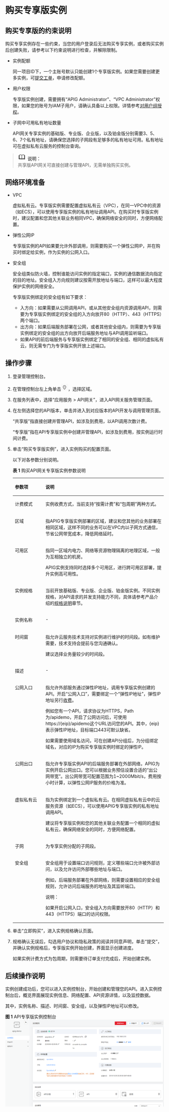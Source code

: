 # 购买专享版实例<a name="apig-ug-191004"></a>

## 购买专享版的约束说明<a name="section3136153025113"></a>

购买专享实例存在一些约束，当您的用户登录后无法购买专享实例，或者购买实例后创建失败，请参考以下约束说明进行检查，并解除限制。

-   实例配额

    同一项目ID下，一个主账号默认只能创建1个专享版实例。如果您需要创建更多实例，可[提交工单](https://console.huaweicloud.com/ticket/)，申请修改配额。

-   用户权限

    专享版实例创建，需要拥有“APIG Administrator”、“VPC Administrator”权限，如果您的账号为IAM子用户，请确认具备以上权限。详情参考[对用户组授权](https://support.huaweicloud.com/usermanual-iam/zh-cn_topic_0046611269.html)。

-   子网中可用私有地址数量

    API网关专享实例的基础版、专业版、企业版，以及铂金版分别需要3、5、6、7个私有地址，请确保您选择的子网段有足够多的私有地址可用。私有地址可在虚拟私有云服务的控制台查询。


>![](public_sys-resources/icon-note.gif) **说明：**   
>共享版API网关可直接创建与管理API，无需单独购买实例。  

## 网络环境准备<a name="section14675130674"></a>

-   VPC

    虚拟私有云。专享版实例需要配置虚拟私有云（VPC），在同一VPC中的资源（如ECS），可以使用专享版实例的私有地址调用API。在购买时专享版实例时，建议配置和您其他关联业务相同VPC，确保网络安全的同时，方便网络配置。

-   弹性公网IP

    专享版实例的API如果要允许外部调用，则需要购买一个弹性公网IP，并在购买时绑定给实例，作为实例的公网入口。

-   安全组

    安全组类似防火墙，控制谁能访问实例的指定端口，实例的通信数据流向指定的目的地址。安全组入方向规则建议按需开放地址与端口，这样可以最大程度保护实例的网络安全。

    专享版实例绑定的安全组有如下要求：

    -   入方向：如果需要从公网调用API，或从其他安全组内资源调用API，则需要为专享版实例绑定的安全组的入方向放开80（HTTP）、443（HTTPS）两个端口。
    -   出方向：如果后端服务部署在公网，或者其他安全组内，则需要为专享版实例绑定的安全组的出方向放开后端服务地址与API调用监听端口。
    -   如果API的前后端服务与专享版实例绑定了相同的安全组、相同的虚拟私有云，则无需专门为专享版实例开放上述端口。


## 操作步骤<a name="section49055235914"></a>

1.  登录管理控制台。
2.  在管理控制台左上角单击![](figures/icon-region-0.png)，选择区域。
3.  在服务列表中，选择“应用服务 \> API网关”，进入API网关服务管理页面。
4.  在左侧选择您的API版本，单击并进入到对应版本的API开发与调用管理页面。

    “共享版”指直接创建并管理API，如涉及到费用，以API调用次数计费。

    “专享版”指在API专享版实例中创建并管理API，如涉及到费用，按实例运行时间计费。

5.  单击“购买专享版实例”，进入实例购买的配置页面。

    以下对各参数分别说明。

    **表 1**  购买API网关专享版实例参数说明

    <a name="table10831131913425"></a>
    <table><thead align="left"><tr id="row1783261918421"><th class="cellrowborder" valign="top" width="20.22%" id="mcps1.2.3.1.1"><p id="p13832101911428"><a name="p13832101911428"></a><a name="p13832101911428"></a>参数项</p>
    </th>
    <th class="cellrowborder" valign="top" width="79.78%" id="mcps1.2.3.1.2"><p id="p16832719134213"><a name="p16832719134213"></a><a name="p16832719134213"></a>说明</p>
    </th>
    </tr>
    </thead>
    <tbody><tr id="row198321619164219"><td class="cellrowborder" valign="top" width="20.22%" headers="mcps1.2.3.1.1 "><p id="p68327196423"><a name="p68327196423"></a><a name="p68327196423"></a>计费模式</p>
    </td>
    <td class="cellrowborder" valign="top" width="79.78%" headers="mcps1.2.3.1.2 "><p id="p2083214198424"><a name="p2083214198424"></a><a name="p2083214198424"></a>实例收费方式，当前支持“按需计费”和“包周期”两种方式。</p>
    </td>
    </tr>
    <tr id="row11832519144215"><td class="cellrowborder" valign="top" width="20.22%" headers="mcps1.2.3.1.1 "><p id="p148321019114211"><a name="p148321019114211"></a><a name="p148321019114211"></a>区域</p>
    </td>
    <td class="cellrowborder" valign="top" width="79.78%" headers="mcps1.2.3.1.2 "><p id="p6832161974213"><a name="p6832161974213"></a><a name="p6832161974213"></a>指APIG专享版实例部署的区域，建议和您其他的业务部署在相同区域，这样不同的业务可以在VPC内以子网方式通信，节省公网带宽成本，降低网络延时。</p>
    </td>
    </tr>
    <tr id="row13832219174219"><td class="cellrowborder" valign="top" width="20.22%" headers="mcps1.2.3.1.1 "><p id="p188327192425"><a name="p188327192425"></a><a name="p188327192425"></a>可用区</p>
    </td>
    <td class="cellrowborder" valign="top" width="79.78%" headers="mcps1.2.3.1.2 "><p id="p7832719194217"><a name="p7832719194217"></a><a name="p7832719194217"></a>指同一区域内电力、网络等资源物理隔离的地理区域，一般为互相独立的机房。</p>
    <p id="p245119461315"><a name="p245119461315"></a><a name="p245119461315"></a>APIG实例支持同时选择多个可用区，进行跨可用区部署，提升实例高可用性。</p>
    </td>
    </tr>
    <tr id="row8832191910422"><td class="cellrowborder" valign="top" width="20.22%" headers="mcps1.2.3.1.1 "><p id="p198321919184216"><a name="p198321919184216"></a><a name="p198321919184216"></a>实例规格</p>
    </td>
    <td class="cellrowborder" valign="top" width="79.78%" headers="mcps1.2.3.1.2 "><p id="p583211197421"><a name="p583211197421"></a><a name="p583211197421"></a>当前开放基础版、专业版、企业版、铂金版实例。不同实例规格，对API请求的并发支持能力不同，具体请参考产品介绍的<a href="https://support.huaweicloud.com/productdesc-apig/apig-specifications.html" target="_blank" rel="noopener noreferrer">规格说明</a>章节。</p>
    </td>
    </tr>
    <tr id="row9832131918425"><td class="cellrowborder" valign="top" width="20.22%" headers="mcps1.2.3.1.1 "><p id="p19832121984217"><a name="p19832121984217"></a><a name="p19832121984217"></a>实例名称</p>
    </td>
    <td class="cellrowborder" valign="top" width="79.78%" headers="mcps1.2.3.1.2 "><p id="p6832519194215"><a name="p6832519194215"></a><a name="p6832519194215"></a>-</p>
    </td>
    </tr>
    <tr id="row522512044018"><td class="cellrowborder" valign="top" width="20.22%" headers="mcps1.2.3.1.1 "><p id="p202256020407"><a name="p202256020407"></a><a name="p202256020407"></a>时间窗</p>
    </td>
    <td class="cellrowborder" valign="top" width="79.78%" headers="mcps1.2.3.1.2 "><p id="p10535205361611"><a name="p10535205361611"></a><a name="p10535205361611"></a>指允许云服务技术支持对实例进行维护的时间段。如有维护需要，技术支持会提前与您沟通确认。</p>
    <p id="p2053595311613"><a name="p2053595311613"></a><a name="p2053595311613"></a>建议选择业务量较少的时间段。</p>
    </td>
    </tr>
    <tr id="row1183261934216"><td class="cellrowborder" valign="top" width="20.22%" headers="mcps1.2.3.1.1 "><p id="p12832151918427"><a name="p12832151918427"></a><a name="p12832151918427"></a>描述</p>
    </td>
    <td class="cellrowborder" valign="top" width="79.78%" headers="mcps1.2.3.1.2 "><p id="p148321019164218"><a name="p148321019164218"></a><a name="p148321019164218"></a>-</p>
    </td>
    </tr>
    <tr id="row10832419144215"><td class="cellrowborder" valign="top" width="20.22%" headers="mcps1.2.3.1.1 "><p id="p158321419104219"><a name="p158321419104219"></a><a name="p158321419104219"></a>公网入口</p>
    </td>
    <td class="cellrowborder" valign="top" width="79.78%" headers="mcps1.2.3.1.2 "><p id="p1144619241801"><a name="p1144619241801"></a><a name="p1144619241801"></a>指允许外部服务通过弹性IP地址，调用专享版实例创建的API。开启“公网入口”，需要绑定一个“弹性IP地址”，弹性IP地址另行<a href="https://www.huaweicloud.com/pricing.html#/eip" target="_blank" rel="noopener noreferrer">收费</a>。</p>
    <p id="p185797912717"><a name="p185797912717"></a><a name="p185797912717"></a>例如您有一个API，请求协议为HTTPS，Path为/apidemo，开启了公网访问后，可使用https://{eip}/apidemo这个URL访问您的API。其中，{eip}表示弹性IP地址，目标端口443可默认缺省。</p>
    <p id="p16719101872313"><a name="p16719101872313"></a><a name="p16719101872313"></a>如果需要使用域名访问，可在创建API分组后，为分组绑定域名，对应的IP为购买专享版实例时绑定的弹性IP。</p>
    </td>
    </tr>
    <tr id="row9889359446"><td class="cellrowborder" valign="top" width="20.22%" headers="mcps1.2.3.1.1 "><p id="p7889956442"><a name="p7889956442"></a><a name="p7889956442"></a>公网出口</p>
    </td>
    <td class="cellrowborder" valign="top" width="79.78%" headers="mcps1.2.3.1.2 "><p id="p1589065124410"><a name="p1589065124410"></a><a name="p1589065124410"></a>指允许专享版实例API的后端服务部署在外部网络，APIG为实例开启公网出口。您可以根据业务预估设置合适的“出公网带宽”。出公网带宽可配置范围为1~2000Mbit/s，费用按小时计算，以弹性公网IP服务的价格为准。</p>
    </td>
    </tr>
    <tr id="row1817756184411"><td class="cellrowborder" valign="top" width="20.22%" headers="mcps1.2.3.1.1 "><p id="p1417715615443"><a name="p1417715615443"></a><a name="p1417715615443"></a>虚拟私有云</p>
    </td>
    <td class="cellrowborder" valign="top" width="79.78%" headers="mcps1.2.3.1.2 "><p id="p111775610446"><a name="p111775610446"></a><a name="p111775610446"></a>指为实例绑定到一个虚拟私有云。在相同虚拟私有云中的云服务资源（如ECS），可以使用APIG专享版实例的私有地址调用API。</p>
    <p id="p1581461310451"><a name="p1581461310451"></a><a name="p1581461310451"></a>建议将专享版实例和您的其他关联业务配置一个相同的虚拟私有云，确保网络安全的同时，方便网络配置。</p>
    </td>
    </tr>
    <tr id="row73345604415"><td class="cellrowborder" valign="top" width="20.22%" headers="mcps1.2.3.1.1 "><p id="p1733519664417"><a name="p1733519664417"></a><a name="p1733519664417"></a>子网</p>
    </td>
    <td class="cellrowborder" valign="top" width="79.78%" headers="mcps1.2.3.1.2 "><p id="p133566174413"><a name="p133566174413"></a><a name="p133566174413"></a>为专享实例分配的子网段。</p>
    </td>
    </tr>
    <tr id="row1948886184411"><td class="cellrowborder" valign="top" width="20.22%" headers="mcps1.2.3.1.1 "><p id="p448914614414"><a name="p448914614414"></a><a name="p448914614414"></a>安全组</p>
    </td>
    <td class="cellrowborder" valign="top" width="79.78%" headers="mcps1.2.3.1.2 "><p id="p1178212653914"><a name="p1178212653914"></a><a name="p1178212653914"></a>安全组用于设置端口访问规则，定义哪些端口允许被外部访问，以及允许访问外部哪些地址与端口。</p>
    <p id="p201854442444"><a name="p201854442444"></a><a name="p201854442444"></a>例如，后端服务部署在外部网络，则需要设置相应的安全组规则，允许访问后端服务的地址及其监听端口。</p>
    <div class="note" id="note9188636104018"><a name="note9188636104018"></a><a name="note9188636104018"></a><span class="notetitle"> 说明： </span><div class="notebody"><p id="p18189123619405"><a name="p18189123619405"></a><a name="p18189123619405"></a>如果开启公网入口，安全组入方向需要放开80（HTTP）和443（HTTPS）端口的访问权限。</p>
    </div></div>
    </td>
    </tr>
    </tbody>
    </table>

6.  单击“立即购买”，进入实例规格确认页面。
7.  规格确认无误后，勾选用户协议和隐私政策的阅读并同意声明，单击“提交”，并确认实例规格后，专享版实例开始创建，界面显示创建进度。

    如果实例计费方式为包周期，则需要待订单支付完成后，开始创建实例。


## 后续操作说明<a name="section17788039152812"></a>

实例创建成功后，您可以进入实例控制台，开始创建和管理您的API。进入实例控制台后，概览界面展现实例信息、网络配置、API资源详情，以及监控数据。

其中，实例名称、描述、时间窗、安全组，以及弹性IP地址可以修改。

**图 1**  API专享版实例控制台<a name="fig15650035184117"></a>  
![](figures/API专享版实例控制台.png "API专享版实例控制台")

